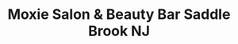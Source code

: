 ---
title: "Moxie Salon & Beauty Bar Saddle Brook NJ"
url: /saddle-brook/moxie-salon-und-beauty-bar-saddle-brook-nj/
shop: Friseur
---